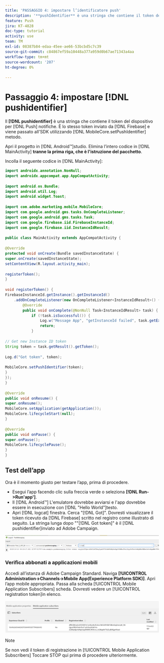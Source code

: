 ```yaml
---
title: 'PASSAGGIO 4: impostare l’identificatore push'
description: '**pushIdentifier** è una stringa che contiene il token del dispositivo per le notifiche push. È lo stesso token inviato da Firebase e passato all''SDK utilizzando il metodo MobileCore.setPushIdentifier.'
feature: Push
jira: KT-4828
doc-type: tutorial
activity: use
team: TM
exl-id: 08387b84-edaa-45ee-ae66-53bcbd5c7c39
source-git-commit: c84867ef59a10448a377a959d0b67ae71343a4aa
workflow-type: tm+mt
source-wordcount: '207'
ht-degree: 0%

---
```


# Passaggio 4: impostare [!DNL pushidentifier]

Il **[!DNL pushidentifier]** è una stringa che contiene il token del dispositivo per [!DNL Push] notifiche. È lo stesso token inviato da [!DNL Firebase] e viene passato all&#39;SDK utilizzando [!DNL MobileCore.setPushIdentifier] metodo.

Apri il progetto in [!DNL Android™]studio. Elimina l’intero codice in [!DNL MainActivity] **tranne la prima riga, che è l&#39;istruzione del pacchetto**.

Incolla il seguente codice in [!DNL MainActivity]:

<!--
Removed `{.line-numbers}` below
-->

```java
import androidx.annotation.NonNull;
import androidx.appcompat.app.AppCompatActivity;

import android.os.Bundle;
import android.util.Log;
import android.widget.Toast;

import com.adobe.marketing.mobile.MobileCore;
import com.google.android.gms.tasks.OnCompleteListener;
import com.google.android.gms.tasks.Task;
import com.google.firebase.iid.FirebaseInstanceId;
import com.google.firebase.iid.InstanceIdResult;

public class MainActivity extends AppCompatActivity {

@Override
protected void onCreate(Bundle savedInstanceState) {
super.onCreate(savedInstanceState);
setContentView(R.layout.activity_main);

registerToken();
}

void registerToken() {
FirebaseInstanceId.getInstance().getInstanceId()
    .addOnCompleteListener(new OnCompleteListener<InstanceIdResult>() {
        @Override
        public void onComplete(@NonNull Task<InstanceIdResult> task) {
            if (!task.isSuccessful()) {
                Log.w("Message App", "getInstanceId failed", task.getException());
                return;
            }

// Get new Instance ID token
String token = task.getResult().getToken();

Log.d("Got token", token);

MobileCore.setPushIdentifier(token);
}
});
}

@Override
public void onResume() {
super.onResume();
MobileCore.setApplication(getApplication());
MobileCore.lifecycleStart(null);
}

@Override
public void onPause() {
super.onPause();
MobileCore.lifecyclePause();
}
}
```

## Test dell’app

Ora è il momento giusto per testare l’app, prima di procedere.

* Esegui l’app facendo clic sulla freccia verde o seleziona **[!DNL Run->Run'app']**.
* Il [!DNL Android™] L&#39;emulatore dovrebbe avviarsi e l&#39;app dovrebbe essere in esecuzione con [!DNL "Hello World"]testo.
* Apri [!DNL logcat] finestra. Cerca &quot;[!DNL Got]&quot;. Dovresti visualizzare il token ricevuto da [!DNL Firebase] scritto nel registro come illustrato di seguito. La stringa lunga dopo &quot;&quot;[!DNL Got token]&quot; è il [!DNL pushidentifier]inviato ad Adobe Campaign.

![logcat-token](assets/logcat-got-token.PNG)

### Verifica abbonati a applicazioni mobili

Accedi all’istanza di Adobe Campaign Standard.
Naviga **[!UICONTROL Administration->Channels->Mobile App(Experience Platform SDK)]**. Apri l’app mobile appropriata. Passa alla scheda [!UICONTROL Mobile Application Subscribers] scheda. Dovresti vedere un [!UICONTROL registration token]in elenco.

![abbonati a app mobili](assets/mobile-application-subscribers.PNG)

>[!NOTE]
>
>Se non vedi il token di registrazione in [!UICONTROL Mobile Application Subscribers] Toccare STOP qui prima di procedere ulteriormente.
